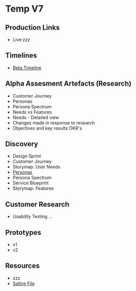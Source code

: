 # Temp V7

## Production Links
- Live:zzz

## Timelines
- [Beta Timeline](webpages/timeline/)


## Alpha Assesment Artefacts (Research)
- Customer Journey
- Personas
- Persona Spectrum
- Needs vs Features
- Needs - Detailed view
- Changes made in response to research
- Objectives and key results OKR's

## Discovery
- Design Sprint
- Customer Journey
- Storymap: User Needs
- [Personas](personas.pdf)
- Persona Spectrum
- Service Blueprint
- Storymap: Features  



## Customer Research
- Usability Testing ...


## Prototypes
- v1
- v2


## Resources
- zzz
- [Saltire File](saltire.png)

